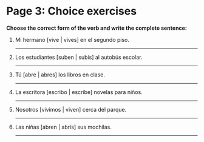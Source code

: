 # Page 3: Choice exercises

**Choose the correct form of the verb and write the complete sentence:**

1. Mi hermano [vive | vives] en el segundo piso.

   _________________________________

2. Los estudiantes [suben | subís] al autobús escolar.

   _________________________________

3. Tú [abre | abres] los libros en clase.

   _________________________________

4. La escritora [escribo | escribe] novelas para niños.

   _________________________________

5. Nosotros [vivimos | viven] cerca del parque.

   _________________________________

6. Las niñas [abren | abrís] sus mochilas.

   _________________________________